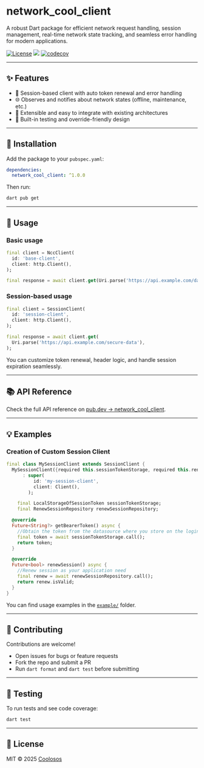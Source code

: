 # network_cool_client

A robust Dart package for efficient network request handling, session management, real-time network state tracking, and seamless error handling for modern applications.

<!-- [![Pub Version](https://badgen.net/pub/v/network_cool_client)](https://pub.dev/packages/network_cool_client/)
[![Pub Likes](https://badgen.net/pub/likes/network_cool_client)](https://pub.dev/packages/network_cool_client/score)
[![Pub Points](https://badgen.net/pub/points/network_cool_client)](https://pub.dev/packages/network_cool_client/score)
[![Pub Downloads](https://badgen.net/pub/dm/network_cool_client)](https://pub.dev/packages/network_cool_client)
[![Dart SDK Version](https://badgen.net/pub/sdk-version/network_cool_client)](https://pub.dev/packages/network_cool_client/) -->
[![License](https://img.shields.io/badge/license-MIT-blue.svg)](https://github.com/coolosos/network_cool_client/blob/main/LICENSE)
[![](https://img.shields.io/badge/linted%20by-coolint-0553B1)](https://pub.dev/packages/coolint)
[![codecov](https://codecov.io/gh/coolosos/networkcoolclient/graph/badge.svg)](https://codecov.io/gh/coolosos/networkcoolclient)

---

## ✨ Features

* 🔐 Session-based client with auto token renewal and error handling
* 🌐 Observes and notifies about network states (offline, maintenance, etc.)
* 🧩 Extensible and easy to integrate with existing architectures
* 🧪 Built-in testing and override-friendly design

---

## 🚀 Installation

Add the package to your `pubspec.yaml`:

```yaml
dependencies:
  network_cool_client: ^1.0.0
```

Then run:

```bash
dart pub get
```

---

## 📆 Usage

### Basic usage

```dart
final client = NccClient(
  id: 'base-client',
  client: http.Client(),
);

final response = await client.get(Uri.parse('https://api.example.com/data'));
```

### Session-based usage

```dart
final client = SessionClient(
  id: 'session-client',
  client: http.Client(),
);

final response = await client.get(
  Uri.parse('https://api.example.com/secure-data'),
);
```

You can customize token renewal, header logic, and handle session expiration seamlessly.

---

## 📚 API Reference

Check the full API reference on [pub.dev → network_cool_client](https://pub.dev/packages/network_cool_client).

---

## 💡 Examples

### Creation of Custom Session Client

```dart
final class MySessionClient extends SessionClient {
  MySessionClient({required this.sessionTokenStorage, required this.renewSessionRepository})
      : super(
          id: 'my-session-client',
          client: Client(),
        );

    final LocalStorageOfSessionToken sessionTokenStorage;
    final RenewSessionRepository renewSessionRepository;

  @override
  Future<String?> getBearerToken() async {
    //Obtain the token from the datasource where you store on the login request
    final token = await sessionTokenStorage.call();
    return token;
  }

  @override
  Future<bool> renewSession() async {
    //Renew session as your application need
    final renew = await renewSessionRepository.call();
    return renew.isValid;
  }
}
```

You can find usage examples in the [`example/`](example/) folder.

---

## 🤝 Contributing

Contributions are welcome!

* Open issues for bugs or feature requests
* Fork the repo and submit a PR
* Run `dart format` and `dart test` before submitting

---

## 🧪 Testing

To run tests and see code coverage:

```bash
dart test
```

---

## 📄 License

MIT © 2025 [Coolosos](https://github.com/coolosos)
